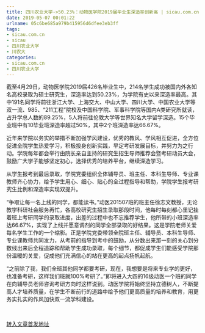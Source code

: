 ```yaml
---
title: 四川农业大学->50.23%：动物医学院2019届毕业生深造率创新高 | sicau.com.cn
date: 2019-05-07 00:01:22
urlname: 05c6be685a979b415956d6dfee3eb3ff
tags: 
- sicau.com.cn
- sicau
- 四川农业大学
- 川农大
categories:
- sicau.com.cn
- 四川农业大学
---
```


截至4月29日，动物医学院2019届426名毕业生中，214名学生成功被国内外各知名高校录取为硕士研究生，深造率达到50.23%，为学院有史以来深造率最高。其中191名同学将前往浙江大学、上海交大、中山大学、四川大学、中国农业大学等双一流、985、“211工程”院校及中国科学院、军事科学院等国内A类研究所就读，占升学总人数的89.25%，5人将前往伦敦大学等世界知名大学留学深造。15个毕业班中有10毕业班深造率超过50%，其中2个班深造率达66.67%。

近年来学院以务实的举措不断加强学风建设，优秀的教风、学风相互促进，全方位促进全院学生热爱学习，积极投身创新实践，早定考研发展目标，并努力为之行动。学院每年都会举行由院长亲自主持的研究生招生导师推荐会暨考研动员大会，鼓励广大学子能够坚定初心，选择优秀的培养平台，继续深造学习。

从学生报考到最后录取，学院党委组织全体辅导员、班主任、本科生导师、专业课教师齐心协力，给予学生用心、细心、贴心的全过程指导和帮助，学院学生报考研究生比例和深造率实现双提升。

“争取让每一名上线的同学，都能读书。”动医201507班的班主任徐志文教授，无论教学科研社会服务再忙，各高校研究生招生录取那段时间，他每时每刻都心里记挂着班上考研同学的录取进度，出差的过程中也不忘推荐学生，他所带的小班深造率达66.67%，实现了上线并愿意调剂的同学全部录取的好结果。这是学院老师关爱每名学生工作的一个缩影。正是学院党委带领全院班主任、辅导员、本科生导师、专业课教师共同发力，从考前的指导到考中的鼓励，从分数出来那一刻的关心到分数线出来后全程追踪和帮助学生成功录取，每个细节，都促成学生们能感受学院那份温暖的关爱，促成他们充满信心的站在更高的起点扬帆起航。

“之前除了我，我们全班其他同学都要考研，现在，我想要是将来专业学的更好，也准备考研，这样我们班就100%考研了。”即将进入大四的16级动医一个班的同学在向辅导员老师咨询考研方向时这样说到。动医学院将始终坚持立德树人，不断提高人才培养质量，在学生不断前行的道路中给予他们更高质量的培养和教育，用更务实扎实的作风加快双一流学科建设。

 

[转入文章首发地址](https://news.sicau.edu.cn/info/1135/50991.htm)